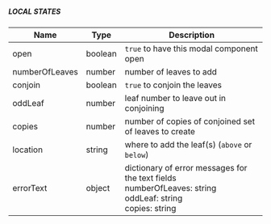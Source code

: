 ##### LOCAL STATES

| Name |  Type  |  Description  |  
|---|---|---|
| open | boolean  | `true` to have this modal component open |
| numberOfLeaves | number  | number of leaves to add |
| conjoin | boolean  | `true` to conjoin the leaves |
| oddLeaf | number  | leaf number to leave out in conjoining |
| copies | number  | number of copies of conjoined set of leaves to create |
| location | string  | where to add the leaf(s) (`above` or `below`) |
| errorText | object  | dictionary of error messages for the text fields<br>numberOfLeaves: string<br>oddLeaf: string<br>copies: string|
